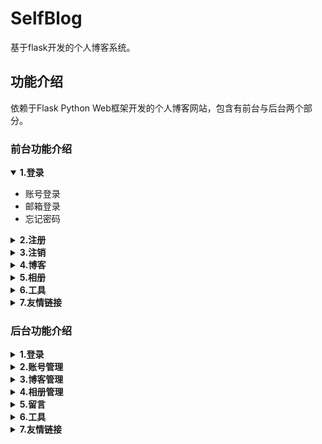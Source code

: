 # SelfBlog

基于flask开发的个人博客系统。

## 功能介绍

依赖于Flask Python Web框架开发的个人博客网站，包含有前台与后台两个部分。

### 前台功能介绍
<details open>
  <summary><b>1.登录</b></summary>
<div align="left">
    <ul>
    <li>账号登录</li>
    <li>邮箱登录</li>
    <li>忘记密码</li>
    </ul>
</div>
</details>
<details>
  <summary><b>2.注册</b></summary>
<div align="left">
    <ul>
    <li>账号注册</li>
    <li>邮箱注册</li>
    </ul>
</div>
</details>
<details>
  <summary><b>3.注销</b></summary>
<div align="left">
    <ul>
    <li>注销账号</li>
    <li>退出登录</li>
    </ul>
</div>
</details>
<details>
  <summary><b>4.博客</b></summary>
<div align="left">
    <ul>
    <li>查看</li>
    <li>评论</li>
    <li>分享</li>
    </ul>
</div>
</details>
<details>
  <summary><b>5.相册</b></summary>
<div align="left">
    <ul>
    <li>查看</li>
    <li>评论</li>
    <li>分享</li>
    <li>留言</li>
    <li>新增</li>
    </ul>
</div>
</details>
<details>
  <summary><b>6.工具</b></summary>
<div align="left">
    <ul>
    <li>访问</li>
    </ul>
</div>
</details>
<details>
  <summary><b>7.友情链接</b></summary>
<div align="left">
    <ul>
    <li>查看</li>
    </ul>
</div>
</details>

### 后台功能介绍
<details>
  <summary><b>1.登录</b></summary>
<div align="left">
    <ul>
    <li>登录</li>
    <li>账号登录</li>
    <li>邮箱登录</li>
    <li>忘记密码</li>
    </ul>
</div>
</details>
<details>
  <summary><b>2.账号管理</b></summary>
<div align="left">
    <ul>
    <li>拉黑账号</li>
    </ul>
</div>
</details>
<details>
  <summary><b>3.博客管理</b></summary>
<div align="left">
    <ul>
    <li>新增</li>
    <li>隐藏</li>
    <li>编辑</li>
    <li>删除</li>
    </ul>
</div>
</details>
<details>
  <summary><b>4.相册管理</b></summary>
<div align="left">
    <ul>
    <li>新增</li>
    <li>隐藏</li>
    <li>编辑</li>
    <li>删除</li>
    </ul>
</div>
</details>
<details>
  <summary><b>5.留言</b></summary>
<div align="left">
    <ul>
    <li>回复</li>
    <li>隐藏</li>
    <li>删除</li>
    </ul>
</div>
</details>
<details>
  <summary><b>6.工具</b></summary>
<div align="left">
    <ul>
    <li>锁定</li>
    </ul>
</div>
</details>
<details>
  <summary><b>7.友情链接</b></summary>
<div align="left">
    <ul>
    <li>新增</li>
    <li>隐藏</li>
    <li>删除</li>
    <li>编辑</li>
    </ul>
</div>
</details>


	
	
	
